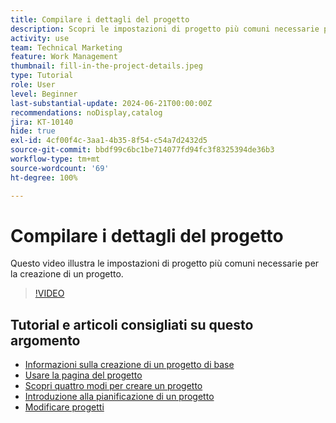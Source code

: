 ```yaml
---
title: Compilare i dettagli del progetto
description: Scopri le impostazioni di progetto più comuni necessarie per creare un progetto.
activity: use
team: Technical Marketing
feature: Work Management
thumbnail: fill-in-the-project-details.jpeg
type: Tutorial
role: User
level: Beginner
last-substantial-update: 2024-06-21T00:00:00Z
recommendations: noDisplay,catalog
jira: KT-10140
hide: true
exl-id: 4cf00f4c-3aa1-4b35-8f54-c54a7d2432d5
source-git-commit: bbdf99c6bc1be714077fd94fc3f8325394de36b3
workflow-type: tm+mt
source-wordcount: '69'
ht-degree: 100%

---
```


# Compilare i dettagli del progetto

Questo video illustra le impostazioni di progetto più comuni necessarie per la creazione di un progetto.

>[!VIDEO](https://video.tv.adobe.com/v/3430410/?quality=12&learn=on&enablevpops=1)


## Tutorial e articoli consigliati su questo argomento

* [Informazioni sulla creazione di un progetto di base](/help/manage-work/projects/understand-basic-project-creation.md)
* [Usare la pagina del progetto](/help/manage-work/projects/navigate-the-project-page.md)
* [Scopri quattro modi per creare un progetto](/help/manage-work/projects/understand-other-ways-to-create-projects.md)
* [Introduzione alla pianificazione di un progetto](/help/manage-work/projects/getting-started-plan-a-project.md)
* [Modificare progetti](https://experienceleague.adobe.com/it/docs/workfront/using/manage-work/projects/manage-projects/edit-projects)

